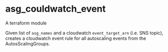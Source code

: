 # asg_couldwatch_event

A terraform module

Given list of `asg_names` and a cloudwatch `event_target_arn` (i.e. SNS topic), creates a
cloudwatch event rule for all autoscaling events from the AutosScalingGroups.